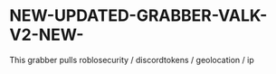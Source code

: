 # NEW-UPDATED-GRABBER-VALK-V2-NEW-
This grabber pulls roblosecurity / discordtokens / geolocation / ip
